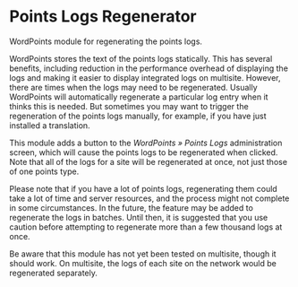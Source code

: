 Points Logs Regenerator
=======================

WordPoints module for regenerating the points logs.

WordPoints stores the text of the points logs statically. This has several benefits,
including reduction in the performance overhead of displaying the logs and making it
easier to display integrated logs on multisite. However, there are times when the
logs may need to be regenerated. Usually WordPoints will automatically regenerate
a particular log entry when it thinks this is needed. But sometimes you may want to
trigger the regeneration of the points logs manually, for example, if you have just
installed a translation.

This module adds a button to the _WordPoints » Points Logs_ administration screen,
which will cause the points logs to be regenerated when clicked. Note that all of the
logs for a site will be regenerated at once, not just those of one points type.

Please note that if you have a lot of points logs, regenerating them could take a lot
of time and server resources, and the process might not complete in some
circumstances. In the future, the feature may be added to regenerate the logs in
batches. Until then, it is suggested that you use caution before attempting to
regenerate more than a few thousand logs at once.

Be aware that this module has not yet been tested on multisite, though it should
work. On multisite, the logs of each site on the network would be regenerated
separately.

